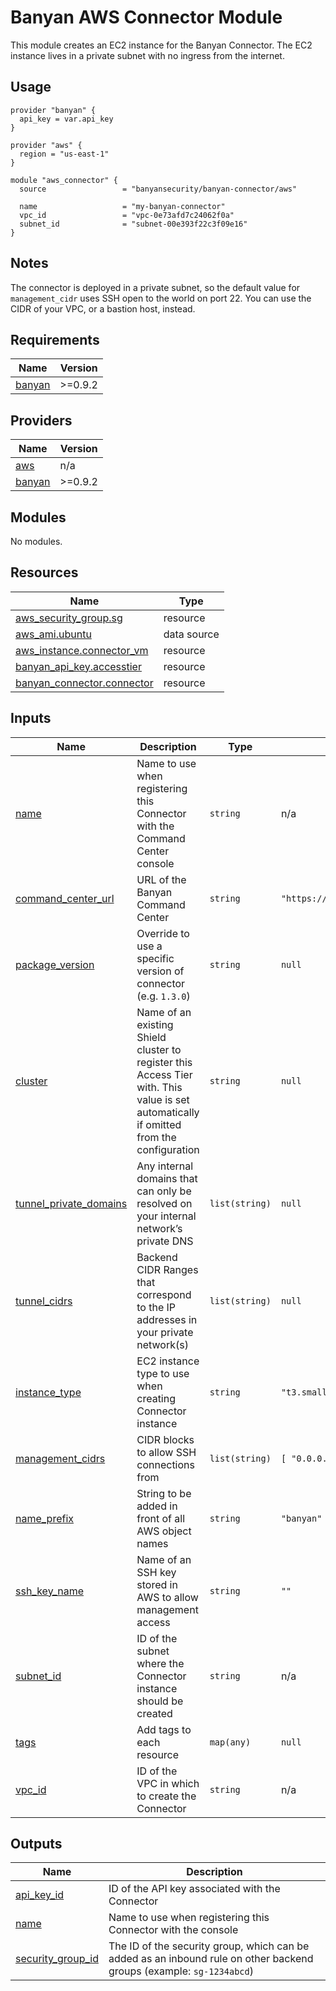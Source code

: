 # Banyan AWS Connector Module

This module creates an EC2 instance for the Banyan Connector. The EC2 instance lives in a private subnet with no ingress from the internet.

## Usage

```hcl
provider "banyan" {
  api_key = var.api_key
}

provider "aws" {
  region = "us-east-1"
}

module "aws_connector" {
  source                 = "banyansecurity/banyan-connector/aws"
  
  name                   = "my-banyan-connector"
  vpc_id                 = "vpc-0e73afd7c24062f0a"
  subnet_id              = "subnet-00e393f22c3f09e16"
}
```


## Notes

The connector is deployed in a private subnet, so the default value for `management_cidr` uses SSH open to the world on port 22. You can use the CIDR of your VPC, or a bastion host, instead.


<!-- BEGIN_TF_DOCS -->
## Requirements

| Name | Version |
|------|---------|
| <a name="requirement_banyan"></a> [banyan](#requirement\_banyan) | >=0.9.2 |

## Providers

| Name | Version |
|------|---------|
| <a name="provider_aws"></a> [aws](#provider\_aws) | n/a |
| <a name="provider_banyan"></a> [banyan](#provider\_banyan) | >=0.9.2 |

## Modules

No modules.

## Resources

| Name | Type |
|------|------|
| [aws_security_group.sg](https://registry.terraform.io/providers/hashicorp/aws/latest/docs/resources/security_group) | resource |
| [aws_ami.ubuntu](https://registry.terraform.io/providers/hashicorp/aws/latest/docs/data-sources/ami) | data source |
| [aws_instance.connector_vm](https://registry.terraform.io/providers/hashicorp/aws/latest/docs/resources/instance) | resource |
| [banyan_api_key.accesstier](https://registry.terraform.io/providers/banyansecurity/banyan/latest/docs/resources/api_key) | resource |
| [banyan_connector.connector](https://registry.terraform.io/providers/banyansecurity/banyan/latest/docs/resources/connector) | resource |

## Inputs

| Name | Description | Type | Default | Required |
|------|-------------|------|---------|:--------:|
| <a name="input_name"></a> [name](#input\_name) | Name to use when registering this Connector with the Command Center console | `string` | n/a | yes |
| <a name="input_banyan_host"></a> [command\_center\_url](#input\_command\_center\_url) | URL of the Banyan Command Center | `string` | `"https://net.banyanops.com"` | no |
| <a name="input_connector_version"></a> [package\_version](#input\_connector\_version) | Override to use a specific version of connector (e.g. `1.3.0`) | `string` | `null` | no |
| <a name="input_cluster"></a> [cluster](#input\_cluster) | Name of an existing Shield cluster to register this Access Tier with. This value is set automatically if omitted from the configuration | `string` | `null` | no |
| <a name="input_tunnel_private_domains"></a> [tunnel\_private\_domains](#input\_tunnel\_private\_domains) | Any internal domains that can only be resolved on your internal network’s private DNS | `list(string)` | `null` | no |
| <a name="input_tunnel_cidrs"></a> [tunnel\_cidrs](#input\_tunnel\_cidrs) | Backend CIDR Ranges that correspond to the IP addresses in your private network(s) | `list(string)` | `null` | no |
| <a name="input_instance_type"></a> [instance\_type](#input\_instance\_type) | EC2 instance type to use when creating Connector instance | `string` | `"t3.small"` | no |
| <a name="input_management_cidrs"></a> [management\_cidrs](#input\_management\_cidrs) | CIDR blocks to allow SSH connections from | `list(string)` | `[ "0.0.0.0/0" ]` | no |
| <a name="input_name_prefix"></a> [name\_prefix](#input\_name\_prefix) | String to be added in front of all AWS object names | `string` | `"banyan"` | no |
| <a name="input_ssh_key_name"></a> [ssh\_key\_name](#input\_ssh\_key\_name) | Name of an SSH key stored in AWS to allow management access | `string` | `""` | no |
| <a name="input_subnet_id"></a> [subnet\_id](#input\subnet\_id) | ID of the subnet where the Connector instance should be created | `string` | n/a | yes |
| <a name="input_tags"></a> [tags](#input\_tags) | Add tags to each resource | `map(any)` | `null` | no |
| <a name="input_vpc_id"></a> [vpc\_id](#input\_vpc\_id) | ID of the VPC in which to create the Connector | `string` | n/a | yes |

## Outputs

| Name | Description |
|------|-------------|
| <a name="output_api_key_id"></a> [api\_key\_id](#output\_api\_key\_id) | ID of the API key associated with the Connector |
| <a name="output_name"></a> [name](#output\_name) | Name to use when registering this Connector with the console |
| <a name="output_security_group_id"></a> [security\_group\_id](#output\_security\_group\_id) | The ID of the security group, which can be added as an inbound rule on other backend groups (example: `sg-1234abcd`) |
<!-- END_TF_DOCS -->

